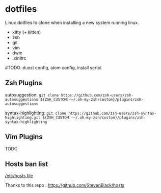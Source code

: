 # dotfiles
Linux dotfiles to clone when installing a new system running linux.

- kitty (+ kitten)
- zsh
- git
- vim
- dwm
- .xinitrc


#TODO:
dunst config, atom config, install script

## Zsh Plugins
autosuggestion: `git clone https://github.com/zsh-users/zsh-autosuggestions ${ZSH_CUSTOM:-~/.oh-my-zsh/custom}/plugins/zsh-autosuggestions`

syntax-highlighting: `git clone https://github.com/zsh-users/zsh-syntax-highlighting.git ${ZSH_CUSTOM:-~/.oh-my-zsh/custom}/plugins/zsh-syntax-highlighting`

## Vim Plugins
TODO

## Hosts ban list
[/etc/hosts file](https://raw.githubusercontent.com/StevenBlack/hosts/master/alternates/fakenews-gambling-porn/hosts)

Thanks to this repo : https://github.com/StevenBlack/hosts
